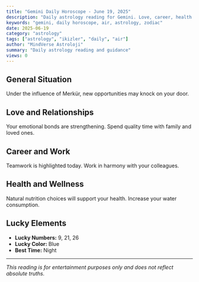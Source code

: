 ```yaml
---
title: "Gemini Daily Horoscope - June 19, 2025"
description: "Daily astrology reading for Gemini. Love, career, health and general guidance."
keywords: "gemini, daily horoscope, air, astrology, zodiac"
date: 2025-06-19
category: "astrology"
tags: ["astrology", "ikizler", "daily", "air"]
author: "MindVerse Astroloji"
summary: "Daily astrology reading and guidance"
views: 0
---
```


## General Situation

Under the influence of Merkür, new opportunities may knock on your door.

## Love and Relationships

Your emotional bonds are strengthening. Spend quality time with family and loved ones.

## Career and Work

Teamwork is highlighted today. Work in harmony with your colleagues.

## Health and Wellness

Natural nutrition choices will support your health. Increase your water consumption.

## Lucky Elements

- **Lucky Numbers:** 9, 21, 26
- **Lucky Color:** Blue
- **Best Time:** Night

---

*This reading is for entertainment purposes only and does not reflect absolute truths.*

